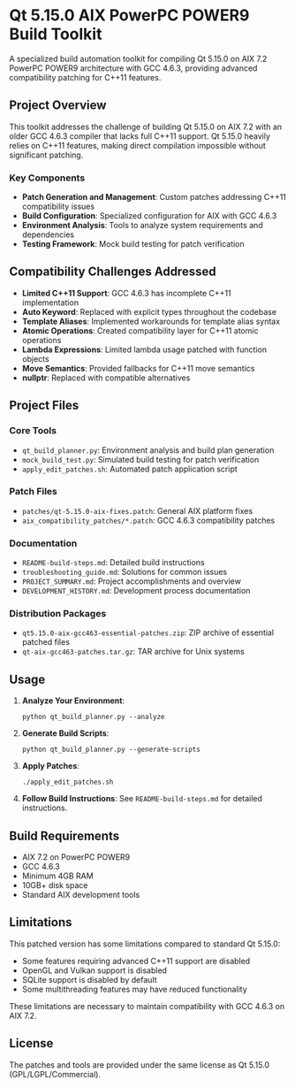 # Qt 5.15.0 AIX PowerPC POWER9 Build Toolkit

A specialized build automation toolkit for compiling Qt 5.15.0 on AIX 7.2 PowerPC POWER9 architecture with GCC 4.6.3, providing advanced compatibility patching for C++11 features.

## Project Overview

This toolkit addresses the challenge of building Qt 5.15.0 on AIX 7.2 with an older GCC 4.6.3 compiler that lacks full C++11 support. Qt 5.15.0 heavily relies on C++11 features, making direct compilation impossible without significant patching.

### Key Components

- **Patch Generation and Management**: Custom patches addressing C++11 compatibility issues
- **Build Configuration**: Specialized configuration for AIX with GCC 4.6.3
- **Environment Analysis**: Tools to analyze system requirements and dependencies
- **Testing Framework**: Mock build testing for patch verification

## Compatibility Challenges Addressed

- **Limited C++11 Support**: GCC 4.6.3 has incomplete C++11 implementation
- **Auto Keyword**: Replaced with explicit types throughout the codebase
- **Template Aliases**: Implemented workarounds for template alias syntax
- **Atomic Operations**: Created compatibility layer for C++11 atomic operations
- **Lambda Expressions**: Limited lambda usage patched with function objects
- **Move Semantics**: Provided fallbacks for C++11 move semantics
- **nullptr**: Replaced with compatible alternatives

## Project Files

### Core Tools
- `qt_build_planner.py`: Environment analysis and build plan generation
- `mock_build_test.py`: Simulated build testing for patch verification
- `apply_edit_patches.sh`: Automated patch application script

### Patch Files
- `patches/qt-5.15.0-aix-fixes.patch`: General AIX platform fixes
- `aix_compatibility_patches/*.patch`: GCC 4.6.3 compatibility patches

### Documentation
- `README-build-steps.md`: Detailed build instructions
- `troubleshooting_guide.md`: Solutions for common issues
- `PROJECT_SUMMARY.md`: Project accomplishments and overview
- `DEVELOPMENT_HISTORY.md`: Development process documentation

### Distribution Packages
- `qt5.15.0-aix-gcc463-essential-patches.zip`: ZIP archive of essential patched files
- `qt-aix-gcc463-patches.tar.gz`: TAR archive for Unix systems

## Usage

1. **Analyze Your Environment**:
   ```
   python qt_build_planner.py --analyze
   ```

2. **Generate Build Scripts**:
   ```
   python qt_build_planner.py --generate-scripts
   ```

3. **Apply Patches**:
   ```
   ./apply_edit_patches.sh
   ```

4. **Follow Build Instructions**:
   See `README-build-steps.md` for detailed instructions.

## Build Requirements

- AIX 7.2 on PowerPC POWER9
- GCC 4.6.3
- Minimum 4GB RAM
- 10GB+ disk space
- Standard AIX development tools

## Limitations

This patched version has some limitations compared to standard Qt 5.15.0:
- Some features requiring advanced C++11 support are disabled
- OpenGL and Vulkan support is disabled
- SQLite support is disabled by default
- Some multithreading features may have reduced functionality

These limitations are necessary to maintain compatibility with GCC 4.6.3 on AIX 7.2.

## License

The patches and tools are provided under the same license as Qt 5.15.0 (GPL/LGPL/Commercial).